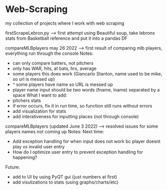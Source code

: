 # Web-Scraping
my collection of projects where I work with web scraping

firstScrapeLebron.py --> first attempt using Beautiful soup, take lebrons stats from Basketball reference and put it into a pandas DF

compareMLBplayers may 26 2022 --> first result of comparing mlb players, everything run through the console
Notes:
- can only compare batters, not pitchers
- only has WAR, hits, at bats, hrs, average
- some players this does work (Giancarlo Stanton, name used to be mike, so url is messed up)
- ^ some players have name so URL is messed up
- player name input should be two words (fname, lname) separated by a space
What I want to add:
- pitchers stats
- if error occurs, fix it in run time, so function still runs without errors
- add visualization for stats
- add interativeness for inputting places (not through console)

compareMLBplayers (updated June 3 2022) --> resolved issues for some players names not coming up
Notes:
  Next time:
- Add exception handling for when input does not work bc player doesnt play vs invalid user entry
- How do I optimize user entry to prevent exception handling for happening?

Future:
- add to UI by using PyQT gui (just numbers at first)
- add visulizations to stats (using graphs/charts/etc)
